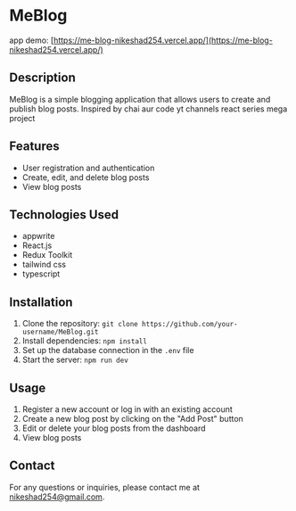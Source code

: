 # MeBlog

app demo:  [https://me-blog-nikeshad254.vercel.app/](https://me-blog-nikeshad254.vercel.app/)

## Description

MeBlog is a simple blogging application that allows users to create and publish blog posts. Inspired by chai aur code yt channels react series mega project

## Features

- User registration and authentication
- Create, edit, and delete blog posts
- View blog posts

## Technologies Used

- appwrite
- React.js
- Redux Toolkit
- tailwind css
- typescript

## Installation

1. Clone the repository: `git clone https://github.com/your-username/MeBlog.git`
2. Install dependencies: `npm install`
3. Set up the database connection in the `.env` file
4. Start the server: `npm run dev`

## Usage

1. Register a new account or log in with an existing account
2. Create a new blog post by clicking on the "Add Post" button
3. Edit or delete your blog posts from the dashboard
4. View blog posts

## Contact

For any questions or inquiries, please contact me at nikeshad254@gmail.com.
